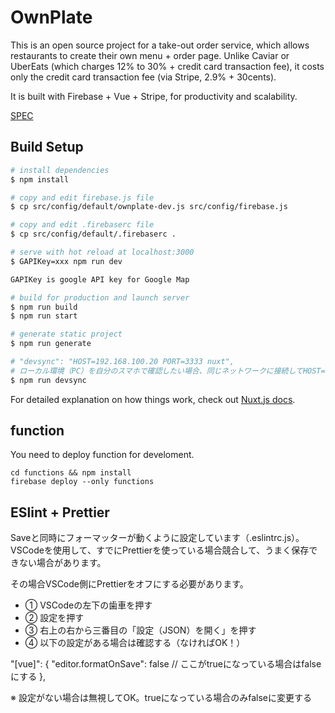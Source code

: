 # OwnPlate

This is an open source project for a take-out order service, which allows restaurants to create their own menu + order page. Unlike Caviar or UberEats (which charges 12% to 30% + credit card transaction fee), it costs only the credit card transaction fee (via Stripe, 2.9% + 30cents). 

It is built with Firebase + Vue + Stripe, for productivity and scalability.

[SPEC](./docs/SPEC.md)


## Build Setup

```bash
# install dependencies
$ npm install

# copy and edit firebase.js file
$ cp src/config/default/ownplate-dev.js src/config/firebase.js

# copy and edit .firebaserc file
$ cp src/config/default/.firebaserc .

# serve with hot reload at localhost:3000
$ GAPIKey=xxx npm run dev

GAPIKey is google API key for Google Map

# build for production and launch server
$ npm run build
$ npm run start

# generate static project
$ npm run generate

# "devsync": "HOST=192.168.100.20 PORT=3333 nuxt",
# ローカル環境（PC）を自分のスマホで確認したい場合、同じネットワークに接続してHOST={IPアドレス}を指定してあげれば、スマホからも確認できます
$ npm run devsync
```

For detailed explanation on how things work, check out [Nuxt.js docs](https://nuxtjs.org).


## function

You need to deploy function for	develoment.

```
cd functions && npm install
firebase deploy --only functions
```

## ESlint + Prettier

Saveと同時にフォーマッターが動くように設定しています（.eslintrc.js）。
VSCodeを使用して、すでにPrettierを使っている場合競合して、うまく保存できない場合があります。

その場合VSCode側にPrettierをオフにする必要があります。

* ① VSCodeの左下の歯車を押す
* ② 設定を押す
* ③ 右上の右から三番目の「設定（JSON）を開く」を押す
* ④ 以下の設定がある場合は確認する（なければOK！）

"[vue]": {
  "editor.formatOnSave": false // ここがtrueになっている場合はfalseにする
},

※ 設定がない場合は無視してOK。trueになっている場合のみfalseに変更する
